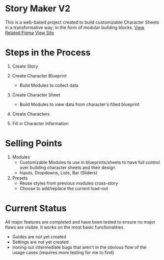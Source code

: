 # Story Maker V2
This is a web-based project created to build customizable Character Sheets in a transformative way; in the form of modular building blocks.
[View Related Figma](https://www.figma.com/file/d4TwlKNwFrx3j1bcds9Tv8/CharacterCreator?type=design&node-id=383%3A138&mode=design&t=3hMat6gXAa8MExxv-1)
[View Site](https://plpiiper.github.io/StoryMakerAgain/)

# Steps in the Process
1. Create Story

2. Create Character Blueprint
   - Build Modules to collect data

3. Create Character Sheet
   - Build Modules to view data from character's filled blueprint

4. Create Characters

5. Fill in Character Information

# Selling Points
1. Modules
   - Customizable Modules to use in blueprints/sheets to have full control over building character sheets and their design
   - Inputs, Dropdowns, Lists, Bar (Sliders)
2. Presets
   - Reuse styles from previous modules cross-story
   - Choose to add/replace the current load-out

# Current Status
All major features are completed and have been tested to ensure no major flaws are visible. It works on the most basic functionalities.
   - Guides are not yet created
   - Settings are not yet created
   - Ironing out intermediate bugs that aren't in the obvious flow of the usage cases (requires more testing for me to find)
